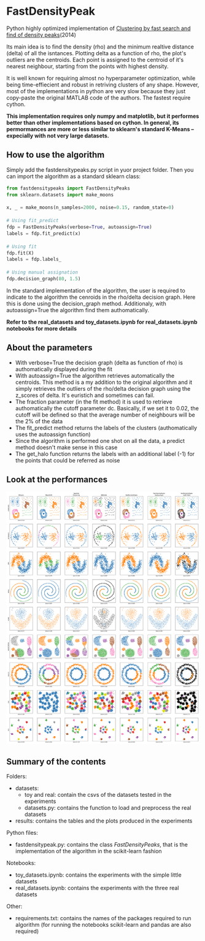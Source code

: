 # FastDensityPeak
Python highly optimized implementation of [Clustering by fast search and find of density peaks](https://www.science.org/doi/10.1126/science.1242072)(2014)

Its main idea is to find the density (rho) and the minimum realtive distance (delta) of all the isntances. Plotting delta as a function of rho, the plot's outliers are the centroids. Each point is assigned to the centroid of it's nearest neighbour, starting from the points with highest density.

It is well known for requiring almost no hyperparameter optimization, while being time-effiecient and robust in retriving clusters of any shape. However, most of the implementations in python are very slow because they just copy-paste the original MATLAB code of the authors. The fastest require cython.

**This implementation requires only numpy and matplotlib, but it performes better than other implementations based on cython. In general, its permormances are more or less similar to sklearn's standard K-Means – expecially with not very large datasets.**

## How to use the algorithm

Simply add the fastdensitypeaks.py script in yuor project folder. Then you can import the algorithm as a standard sklearn class:

```Python
from fastdensitypeaks import FastDensityPeaks
from sklearn.datasets import make_moons

x, _ = make_moons(n_samples=2000, noise=0.15, random_state=0)

# Using fit_predict
fdp = FastDensityPeaks(verbose=True, autoassign=True)
labels = fdp.fit_predict(x) 

# Using fit 
fdp.fit(X)
labels = fdp.labels_

# Using manual assignation
fdp.decision_graph(80, 1.5)
```

In the standard implementation of the algorithm, the user is required to indicate to the algorithm the cenroids in the rho/delta decision graph. Here this is done using the decision_graph method. Additionaly, with autoassign=True the algorithm find them authomatically. 

**Refer to the real_datasets and toy_datasets.ipynb for real_datasets.ipynb notebooks for more details**

## About the parameters

- With verbose=True the decision graph (delta as function of rho) is authomatically displayed during the fit
- With autoassign=True the algorithm retrieves automatically the centroids. This method is a my addition to the original algorithm and it simply retrieves the outliers of the rho/delta decision graph using the z_scores of delta. It's euristich and sometimes can fail.
- The fraction parameter (in the fit method) it is used to retrieve authomatically the cutoff parameter dc. Basically, if we set it to 0.02, the cutoff will be defined so that the average number of neighbours will be the 2% of the data
- The fit_predict method returns the labels of the clusters (authomatically uses the autoassign function)
- Since the algorithm is performed one shot on all the data, a predict method doesn't make sense in this case
- The get_halo function returns the labels with an additional label (-1) for the points that could be referred as noise


## Look at the performances
![Alt text](results/toy_datasets.png?raw=true "Toy datasets")

## Summary of the contents
Folders:
- datasets: 
  - toy and real: contain the csvs of the datasets tested in the experiments
  - datasets.py: contains the function to load and preprocess the real datasets
- results: contains the tables and the plots produced in the experiments

Python files:
- fastdensitypeak.py: contains the class _FastDensityPeaks_, that is the implementation of the algorithm in the scikit-learn fashion

Notebooks:
- toy_datasets.ipynb: contains the experiments with the simple little datasets
- real_datasets.ipynb: contains the experiments with the three real datasets

Other:
- requirements.txt: contains the names of the packages required to run algorithm (for running the notebooks scikit-learn and pandas are also required)


